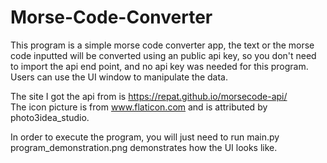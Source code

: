 # Morse-Code-Converter
This program is a simple morse code converter app, the text or the morse code inputted will be converted using an public api key, so you don't need to import the api end point, and no api key was needed for this program.<br />
Users can use the UI window to manipulate the data.<br />

The site I got the api from is https://repat.github.io/morsecode-api/ <br />
The icon picture is from www.flaticon.com and  is attributed by photo3idea_studio.<br />

In order to execute the program, you will just need to run main.py<br />
program_demonstration.png demonstrates how the UI looks like.